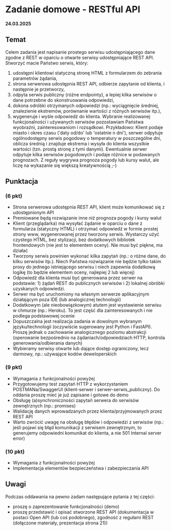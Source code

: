 # Zadanie domowe - RESTful API
**24.03.2025**


## Temat
Celem zadania jest napisanie prostego serwisu udostępniającego dane zgodne z REST w oparciu o otwarte serwisy udostępniające REST API. Stworzyć macie Państwo serwis, który:
1. udostępni klientowi statyczną stronę HTML z formularzem do zebrania parametrów żądania,
2. strona serwerowa udostępnia REST API, odbierze zapytanie od klienta, i następnie je przetworzy,
3. odpyta serwis publiczny (różne endpointy), a lepiej kilka serwisów o dane potrzebne do skonstruowania odpowiedzi,
4. dokona odróbki otrzymanych odpowiedzi (np.: wyciągnięcie średniej, znalezienie ekstremów, porównanie wartości z różnych serwisów itp.),
5. wygeneruje i wyśle odpowiedź do klienta.
Wybranie realizowanej funkcjonalności i używanych serwisów pozostawiam Państwa wyobraźni, zainteresowaniom i rozsądkowi. Przykładowo:
Klient podaje miasto i okres czasu ('daty od/do' lub 'ostatnie n dni'), serwer odpytuje ogólnodostępny serwis pogodowy o temperatury w poszczególne dni, oblicza średnią i znajduje ekstrema i wysyła do klienta wszystkie wartości (tzn. prostą stronę z tymi danymi). Ewentualnie serwer odpytuje kilka serwisów pogodowych i podaje różnice w podawanych prognozach.
Z reguły wygrywa prognoza pogody lub kursy walut, ale liczę na wykazanie się większą kreatywnością ;-)

## Punktacja
### (6 pkt)
- Strona serwerowa udostępnia REST API, klient może komunikować się z udostępnionym API
- Premiowane będą rozwiązanie inne niż prognoza pogody i kursy walut
- Klient (przeglądarka) ma wysyłać żądanie w oparciu o dane z formularza (statyczny HTML) i otrzymać odpowiedź w formie prostej strony www, wygenerowanej przez tworzony serwis. Wystarczy użyć czystego HTML, bez stylizacji, bez dodatkowych bibliotek frontendowych (nie jest to elementem oceny). Nie musi być piękne, ma działać
- Tworzony serwis powinien wykonać kilka zapytań (np.: o różne dane, do kilku serwisów itp.). Niech Państwa rozwiązanie nie będzie tylko takim proxy do jednego istniejącego serwisu i niech zapewnia dodatkową logikę (to będzie elementem oceny, najlepiej 2 lub więcej)
- Odpowiedź dla klienta musi być generowana przez serwer na podstawie: 1) żądań REST do publicznych serwisów i 2) lokalnej obróbki uzyskanych odpowiedzi.
- Serwer ma być uruchomiony na własnym serwerze aplikacyjnym działającym poza IDE (lub analogicznej technologii)
- Dodatkowym (ale nieobowiązkowym) atutem jest wystawienie serwisu w chmurze (np.: Heroku). To jest część dla zainteresowanych i nie podlega podstawowej ocenie
- Dopuszczalna jest realizacja zadania w dowolnym wybranym języku/technologii (oczywiście sugerowany jest Python i FastAPI). Proszę jednak o zachowanie analogicznego poziomu abstrakcji (operowanie bezpośrednio na żądaniach/odpowiedziach HTTP, kontrola generowania/odbierania danych)
- Wybieramy serwisy otwarte lub dające dostęp ograniczony, lecz darmowy, np.: używające kodów deweloperskich

### (9 pkt)
- Wymagania z funkcjonalności powyżej
- Przygotowujemy test zapytań HTTP z wykorzystaniem POSTMANa/SwaggerUI (klient-serwer i serwer-serwis_publiczny). Do oddania proszę mieć je już zapisane i gotowe do demo
- Obsługę (a)synchroniczności zapytań serwera do serwisów zewnętrznych (np.: promises)
- Walidację danych wprowadzanych przez klienta/przyjmowanych przez REST API
- Warto zwrócić uwagę na obsługę błędów i odpowiedzi z serwisów (np.: jeśli pojawi się błąd komunikacji z serwisem zewnętrznym, to generujemy odpowiedni komunikat do klienta, a nie 501 Internal server error)

### (10 pkt)
- Wymagania z funkcjonalności powyżej
- Implementacja elementów bezpieczeństwa i zabezpieczania API

## Uwagi
Podczas oddawania na pewno zadam następujące pytania z tej części:
- proszę o zaprezentowanie funkcjonalności (demo)
- proszę przedstawić i opisać stworzone REST API (dokumentacja w postaci Open API (lub coś podobnego), zgodność z regułami REST (dołączone materiały, prezentacja strona 21))

